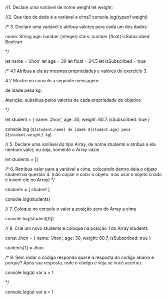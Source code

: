 //1. Declare uma variável de nome weight
let weight;

//2. Que tipo de dado é a variável a cima?
console.log(typeof weight)

/* 
3. Declare uma variável e atribua valores para cada um dos dados:

nome: String
age: number (integer)
stars: number (float)
isSubscribed: Boolean

*/

let name = 'Jhon'
let age = 30
let float = 24.5
let isSubscribed = true 

/* 
4.1 Atribua a ela as mesmas propriedades e valores do exercício 3.

4.2 Mostre no console a seguinte mensagem: 

<name> de idade <age> pesa <weight> kg.

Atenção, substitua <name> <age>  <weight> pelos valores de cada propriedade do objetivo

*/

let student = {
name: 'Jhon',
age: 30,
weight: 80.7,
isSubscribed: true 
}

console.log (`${student.name} de idade ${student.age} pesa ${student.weight} kg`)


// 5. Declare uma variável do tipo Array, de nome students e atribua a ela nenhum valor, ou seja, somente o Array vazio 

let students = []

/* 
6. Retribua valor para a variável a cima, colocando dentro dela o objeto student da questão 4. 
(não copiar e colar o objeto. mas usar o objeto criado e inserir ele no Array)
*/

students = [
  student
]

console.log(students)


// 7. Coloque no console o valor a posição zero do Array a cima 

console.log(student[0])

// 8. Crie um novo students e coloque na posição 1 do Array students

const Jhon = {
  name: 'Jhon',
  age: 30,
  weight: 80.7,
  isSubscribed: true
}

students[1] = Jhon 

/*
9. Sem rodar o código responda qual é a resposta do código abaixo e porque?
Após sua resposta, rode o código e veja se você acertou.

console.log(a)
var a = 1 

*/

console.log(a)
var a = 1 




